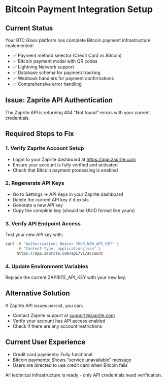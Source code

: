 # Bitcoin Payment Integration Setup

## Current Status
Your BTC Glass platform has complete Bitcoin payment infrastructure implemented:

- ✅ Payment method selector (Credit Card vs Bitcoin)
- ✅ Bitcoin payment modal with QR codes
- ✅ Lightning Network support
- ✅ Database schema for payment tracking
- ✅ Webhook handlers for payment confirmations
- ✅ Comprehensive error handling

## Issue: Zaprite API Authentication
The Zaprite API is returning 404 "Not found" errors with your current credentials.

## Required Steps to Fix

### 1. Verify Zaprite Account Setup
- Login to your Zaprite dashboard at https://app.zaprite.com
- Ensure your account is fully verified and activated
- Check that Bitcoin payment processing is enabled

### 2. Regenerate API Keys
- Go to Settings → API Keys in your Zaprite dashboard
- Delete the current API key if it exists
- Generate a new API key
- Copy the complete key (should be UUID format like yours)

### 3. Verify API Endpoint Access
Test your new API key with:
```bash
curl -H "Authorization: Bearer YOUR_NEW_API_KEY" \
     -H "Content-Type: application/json" \
     https://app.zaprite.com/api/v1/account
```

### 4. Update Environment Variables
Replace the current ZAPRITE_API_KEY with your new key.

## Alternative Solution
If Zaprite API issues persist, you can:
- Contact Zaprite support at support@zaprite.com
- Verify your account has API access enabled
- Check if there are any account restrictions

## Current User Experience
- Credit card payments: Fully functional
- Bitcoin payments: Shows "service unavailable" message
- Users are directed to use credit card when Bitcoin fails

All technical infrastructure is ready - only API credentials need verification.